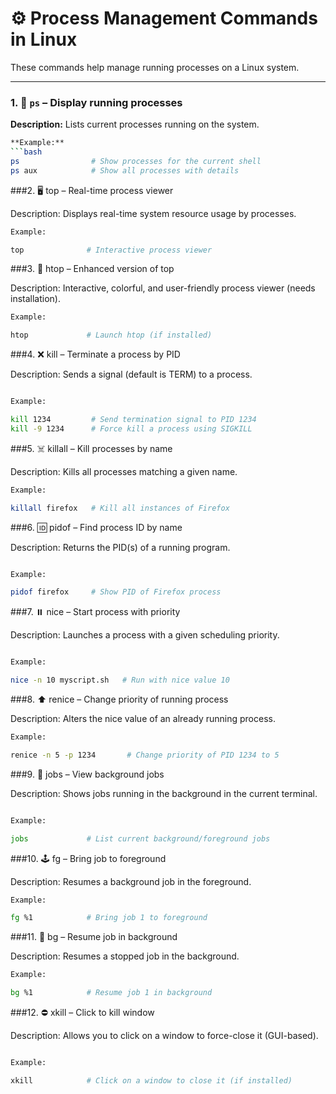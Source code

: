 # ⚙️ Process Management Commands in Linux

These commands help manage running processes on a Linux system.

---

### 1. 🧾 `ps` – Display running processes  
**Description:** Lists current processes running on the system. 

```bash
**Example:**  
```bash
ps                # Show processes for the current shell
ps aux            # Show all processes with details

```


###2. 🖥️ top – Real-time process viewer

Description: Displays real-time system resource usage by processes.


```bash
Example:

top              # Interactive process viewer

```

###3. 🚀 htop – Enhanced version of top

Description: Interactive, colorful, and user-friendly process viewer (needs installation).


```bash
Example:

htop             # Launch htop (if installed)

```

###4. ❌ kill – Terminate a process by PID

Description: Sends a signal (default is TERM) to a process.

```bash

Example:

kill 1234         # Send termination signal to PID 1234
kill -9 1234      # Force kill a process using SIGKILL


```

###5. ☠️ killall – Kill processes by name

Description: Kills all processes matching a given name.


```bash
Example:

killall firefox   # Kill all instances of Firefox


```

###6. 🆔 pidof – Find process ID by name

Description: Returns the PID(s) of a running program.


```bash

Example:

pidof firefox     # Show PID of Firefox process


```

###7. ⏸️ nice – Start process with priority

Description: Launches a process with a given scheduling priority.


```bash

Example:

nice -n 10 myscript.sh   # Run with nice value 10


```

###8. ⬆️ renice – Change priority of running process

Description: Alters the nice value of an already running process.

```bash
Example:

renice -n 5 -p 1234       # Change priority of PID 1234 to 5

```

###9. 🧵 jobs – View background jobs

Description: Shows jobs running in the background in the current terminal.

```bash

Example:

jobs             # List current background/foreground jobs


```

###10. 🕹️ fg – Bring job to foreground

Description: Resumes a background job in the foreground.


```bash
Example:

fg %1            # Bring job 1 to foreground


```

###11. 🧩 bg – Resume job in background

Description: Resumes a stopped job in the background.



```bash
Example:

bg %1            # Resume job 1 in background


```

###12. ⛔ xkill – Click to kill window

Description: Allows you to click on a window to force-close it (GUI-based).

```bash

Example:

xkill            # Click on a window to close it (if installed)
```
